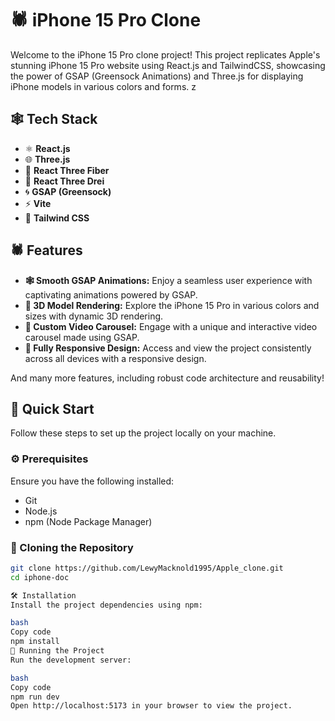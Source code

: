 # 🕷️ iPhone 15 Pro Clone

Welcome to the iPhone 15 Pro clone project! This project replicates Apple's stunning iPhone 15 Pro website using React.js and TailwindCSS, showcasing the power of GSAP (Greensock Animations) and Three.js for displaying iPhone models in various colors and forms.
z
## 🕸️ Tech Stack

- ⚛️ **React.js**
- 🌐 **Three.js**
- 📐 **React Three Fiber**
- 🎨 **React Three Drei**
- 🌀 **GSAP (Greensock)**
- ⚡ **Vite**
- 💨 **Tailwind CSS**

## 🕷️ Features

- **🕸️ Smooth GSAP Animations:** Enjoy a seamless user experience with captivating animations powered by GSAP.
- **🎨 3D Model Rendering:** Explore the iPhone 15 Pro in various colors and sizes with dynamic 3D rendering.
- **🎥 Custom Video Carousel:** Engage with a unique and interactive video carousel made using GSAP.
- **📱 Fully Responsive Design:** Access and view the project consistently across all devices with a responsive design.

And many more features, including robust code architecture and reusability!

## 🤖 Quick Start

Follow these steps to set up the project locally on your machine.

### ⚙️ Prerequisites

Ensure you have the following installed:

- Git
- Node.js
- npm (Node Package Manager)

### 📂 Cloning the Repository

```bash
git clone https://github.com/LewyMacknold1995/Apple_clone.git
cd iphone-doc

🛠️ Installation
Install the project dependencies using npm:

bash
Copy code
npm install
🚀 Running the Project
Run the development server:

bash
Copy code
npm run dev
Open http://localhost:5173 in your browser to view the project.


